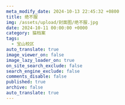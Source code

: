 ```yaml
---
meta_modify_date: 2024-10-13 22:45:32 +0800
title: 绝不服
img: /assets/upload/封面图/绝不服.jpg
date: 2024-10-11 00:00:00 +0000
category: 猫档案
tags:
  - 宝山校区
auto_translate: true
image_viewer_on: false
image_lazy_loader_on: true
on_site_search_exclude: false
search_engine_exclude: false
comments_disable: false
published: true
archive: false
auto_translate: true
---
```

